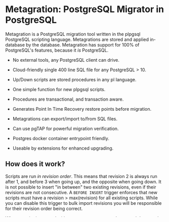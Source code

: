# Metagration: PostgreSQL Migrator in PostgreSQL

Metagration is a PostgreSQL migration tool written in the plpgsql
PostgreSQL scripting language.  Metagrations are stored and applied
in-database by the database.  Metagration has support for 100% of
PostgreSQL's features, because it *is* PostgreSQL.

  - No external tools, any PostgreSQL client can drive.

  - Cloud-friendly single 400 line SQL file for any PostgreSQL > 10.

  - Up/Down scripts are stored procedures in any pl language.

  - One simple function for new plpgsql scripts.

  - Procedures are transactional, and transaction aware.
  
  - Generates Point In Time Recovery restore points before migration.

  - Metagrations can export/import to/from SQL files.

  - Can use pgTAP for powerful migration verification.

  - Postgres docker container entrypoint friendly.

  - Useable by extensions for enhanced upgrading.

## How does it work?

Scripts are run *in revision order*.  This means that revision 2 is
always run after 1, and before 3 when going up, and the opposite when
going down.  It is not possible to insert "in between" two existing
revisions, even if their revisions are not consecutive.  A `BEFORE
INSERT` trigger enforces that new scripts must have a revision >
max(revision) for all existing scripts.  While you can disable this
trigger to bulk import revisions you will be responsible for their
revision order being correct.

When a script is created with `metagration.create()` the up and down
code are substituted into the body dynamically generated plpgsql
procedure.  You don't have to use `create()`, a script can be written
in any supported language that can write stored procedures, such as
python and javascript.  In this case you would insert the new script
directly into the table:

    INSERT INTO metagration.script (up_script) VALUES ('name_of_your_proc');

One and only one script at a time can be `is_current = true`.  This is
enforced with a `UNIQUE` partial index.  The procedure
`metagration.run()` also does a 'LOCK ... SHARE MODE' on the script
table when it runs ensuring only one metagration script can run at a
time.

## Intro

Metagrations are DDL change scripts wrapped in PostgreSQL stored
procedures run in a specific order either "up" or "down".  A
metagration is a script defined entirely within the database, there is
no external migration tool or language.  

The process in the forward direction is that you add your metagration
scripts, then you run `metagration.run()` from any database client.
Now your database is up to date.

Metagration scripts are what move the database from one revision to
the next.  Forward metagration runs the "up" script, and downward
metagration runs the "down" script to undo the "up" operation.
Scripts can be written in *any* supported stored procedure language.
Metagration strictly enforces the revision order of the scripts
applied.

Metagration comes with a simple create function for writing fast up
and down scripts in plpgsql, which often look exactly like their SQL
counterparts:

    # SELECT metagration.create(
          'create table public.foo (id bigserial)',
          'drop table public.foo'
          );
     create
    --------
          1

This creates a new revision `1`.  The function
`metagration.create(up[, down])` expands the up and down code into
dynamically created plpgsql functions.  Once the script is created, it
can then be run with `metagration.run()`

    postgres=# CALL metagration.run();
    CALL
    postgres=# \dt
            List of relations
     Schema | Name | Type  |  Owner
    --------+------+-------+----------
     public | foo  | table | postgres

Now add another script with an unfortunate table name to be reverted:

    # SELECT metagration.create(
        'create table public.bad (id bigserial)',
        'drop table public.bad
        );
     create
    --------
          2
    postgres=# CALL metagration.run();
    CALL
    postgres=# \dt
            List of relations
     Schema | Name | Type  |  Owner
    --------+------+-------+----------
     public | foo  | table | postgres
     public | bad  | table | postgres

Now revision `2` can be reverted by calling `metagration.run()` with a
specific target revision, in this case back to 1, and the `bad` table
gets dropped:

    postgres=# CALL metagration.run(1);
    CALL

    postgres=# \dt
            List of relations
     Schema | Name | Type  |  Owner
    --------+------+-------+----------
     public | foo  | table | postgres

The current, previous, and next revisions can be queried:

    SELECT metagration.current_revision();
     current_revision
    -----------------
                    1
    SELECT metagration.previous_revision(1);
     previous_revision
    ------------------

    SELECT metagration.next_revision(1);
     next_revision
    --------------
                 2

`1` has no previous revision, so `previous_revision()` returns null.
Metagrations can also be run with a relative revision parameter passed
as text:

    CALL metagration.run('1');  -- go forward one revision
    CALL metagration.run('-3');  -- go back three revisions

A log of all migrations, their start and end revisions, times, and
restore points are stored in the `metagration.log` table:

    # SELECT * FROM metagration.log ORDER BY migration_start;
     revision_start | revision_end |        migration_start        |         migration_end         | txid |           restore_point           | restore_point_lsn 
    ----------------+--------------+-------------------------------+-------------------------------+------+-----------------------------------+-------------------
                  0 |            1 | 2020-05-13 23:13:02.830335+00 | 2020-05-13 23:13:02.831964+00 |  505 | 0|1|2020-05-13|23:13:02.830335+00 | 0/183F408
                  1 |            3 | 2020-05-13 23:13:02.841926+00 | 2020-05-13 23:13:02.8432+00   |  505 | 1|3|2020-05-13|23:13:02.841926+00 | 0/1841A20
                  3 |            4 | 2020-05-13 23:13:02.846628+00 | 2020-05-13 23:13:02.847429+00 |  505 | 3|4|2020-05-13|23:13:02.846628+00 | 0/1844730
                  4 |            1 | 2020-05-13 23:13:02.848043+00 | 2020-05-13 23:13:02.850642+00 |  505 | 4|1|2020-05-13|23:13:02.848043+00 | 0/18459C0
                  1 |            4 | 2020-05-13 23:13:02.852157+00 | 2020-05-13 23:13:02.858205+00 |  505 | 1|4|2020-05-13|23:13:02.852157+00 | 0/1846790


Before each metagration a recovery restore point is created with
[`pg_create_restore_point`](https://www.postgresql.org/docs/12/functions-admin.html#FUNCTIONS-ADMIN-BACKUP)
and can be used for Point In Time Recovery and other recovery tasks.

## Who migrates the migrators?

The obvious question is, if metagrations are stored procedures that
makes DDL changes, who CREATEs the metagrations?  Why you do of
course!  You can still check your metagrations into source control and
stream them into a new database when you initialize it, then call
`metagrate.run()`.

Since this process is *decoupled* from the actual migration, it can be
done using any of the many database management tools for
PostgreSQL. Because metagration scripts are stored procedures, they
are stateless database objects that can be exported, imported, dropped
and re-created as necessary.

A helpful tool for doing this `metagration.export([use_schema default
'metagration_scripts'])`.  The `export()` function will generate a
[`psql`](https://www.postgresql.org/docs/12/app-psql.html) script file
that INSERTs the migration scripts in their correct order.  Simply
capture the output of this function, for example with:

    psql -c "SELECT metagration.export()" > export_file.sql

And then check it in to your source control.  The scripts can then be
imported with:

    psql < export_file.sql

This will import all the migrations but not *run* them, for that you
still call `metagration.run()`.

## But I don't wanna write my DDL as quoted strings!

You don't have to, you can use ["dollar quoted"
strings](https://www.postgresql.org/docs/current/sql-syntax-lexical.html).
Or you can use the psql client and read metagrations from files:

    XXX

This example loads metagrations from files in a directory with
sortable names:

    XXX

